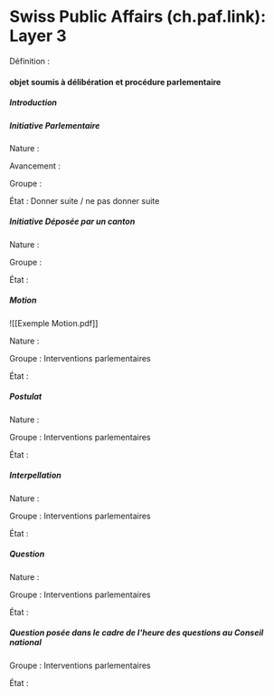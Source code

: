 # Swiss Public Affairs (ch.paf.link): Layer 3

Définition : 

#### objet soumis à délibération et procédure parlementaire

##### Introduction 


##### Initiative Parlementaire 

Nature : 

Avancement : 

Groupe : 

État : Donner suite / ne pas donner suite 

##### Initiative Déposée par un canton


Nature : 

Groupe : 

État : 


##### Motion

![[Exemple Motion.pdf]]

Nature : 

Groupe : Interventions parlementaires 

État : 

##### Postulat

Nature : 

Groupe : Interventions parlementaires 

État : 

##### Interpellation

Nature : 

Groupe : Interventions parlementaires 

État : 

##### Question

Nature : 

Groupe : Interventions parlementaires 

État : 

##### Question posée dans le cadre de l'heure des questions au Conseil national

Groupe : Interventions parlementaires 

État : 
